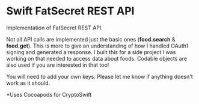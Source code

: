 # Swift FatSecret REST API
Implementation of FatSecret REST API.

Not all API calls are implemented just the basic ones (**food.search** & **food.get**). This is more to give an understanding of how I handled OAuth1 signing and generated a response. I built this for a side project I was working on that needed to access data about foods. Codable objects are also used if you are interested in that too!

You will need to add your own keys. Please let me know if anything doesn't work as it should.

*Uses Cocoapods for CryptoSwift
